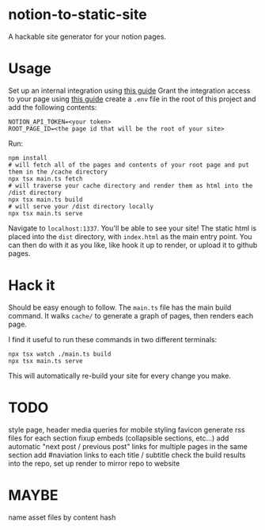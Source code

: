# notion-to-static-site
A hackable site generator for your notion pages.

# Usage
Set up an internal integration using [this guide](https://developers.notion.com/docs/authorization#internal-integration-auth-flow-set-up)
Grant the integration access to your page using [this guide](https://developers.notion.com/docs/authorization#integration-permissions)
create a `.env` file in the root of this project and add the following contents:

```
NOTION_API_TOKEN=<your token>
ROOT_PAGE_ID=<the page id that will be the root of your site>
```

Run:
```
npm install
# will fetch all of the pages and contents of your root page and put them in the /cache directory
npx tsx main.ts fetch
# will traverse your cache directory and render them as html into the /dist directory
npx tsx main.ts build
# will serve your /dist directory locally
npx tsx main.ts serve
```

Navigate to `localhost:1337`. You'll be able to see your site! The static html is placed into the `dist` directory,
with `index.html` as the main entry point. You can then do with it as you like, like hook it up to render, or upload it
to github pages.

# Hack it
Should be easy enough to follow. The `main.ts` file has the main build command. It walks `cache/` to generate
a graph of pages, then renders each page.

I find it useful to run these commands in two different terminals:
```
npx tsx watch ./main.ts build
npx tsx main.ts serve
```

This will automatically re-build your site for every change you make.

# TODO
style page, header
media queries for mobile styling
favicon
generate rss files for each section
fixup embeds (collapsible sections, etc...)
add automatic "next post / previous post" links for multiple pages in the same section
add #naviation links to each title / subtitle
check the build results into the repo, set up render to mirror repo to website

# MAYBE
name asset files by content hash
